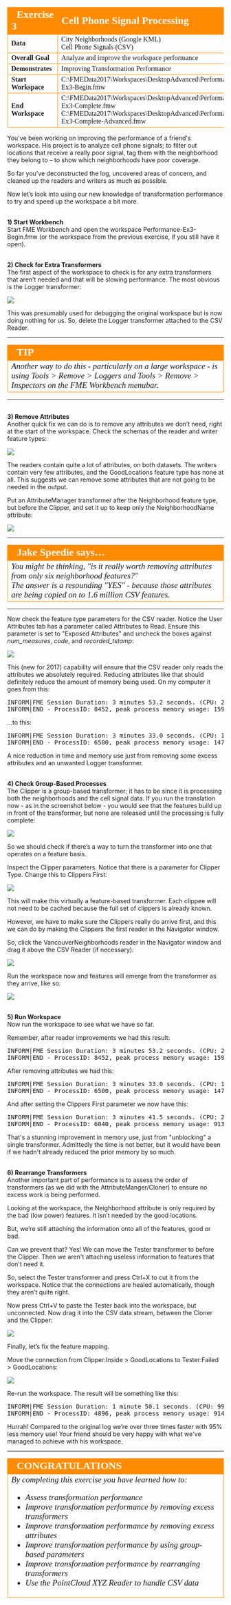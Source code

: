 <!--Exercise Section-->


<table style="border-spacing: 0px;border-collapse: collapse;font-family:serif">
<tr>
<td style="vertical-align:middle;background-color:darkorange;border: 2px solid darkorange">
<i class="fa fa-cogs fa-lg fa-pull-left fa-fw" style="color:white;padding-right: 12px;vertical-align:text-top"></i>
<span style="color:white;font-size:x-large;font-weight: bold">Exercise 3</span>
</td>
<td style="border: 2px solid darkorange;background-color:darkorange;color:white">
<span style="color:white;font-size:x-large;font-weight: bold">Cell Phone Signal Processing</span>
</td>
</tr>

<tr>
<td style="border: 1px solid darkorange; font-weight: bold">Data</td>
<td style="border: 1px solid darkorange">City Neighborhoods (Google KML)<br>Cell Phone Signals (CSV)</td>
</tr>

<tr>
<td style="border: 1px solid darkorange; font-weight: bold">Overall Goal</td>
<td style="border: 1px solid darkorange">Analyze and improve the workspace performance</td>
</tr>

<tr>
<td style="border: 1px solid darkorange; font-weight: bold">Demonstrates</td>
<td style="border: 1px solid darkorange">Improving Transformation Performance</td>
</tr>

<tr>
<td style="border: 1px solid darkorange; font-weight: bold">Start Workspace</td>
<td style="border: 1px solid darkorange">C:\FMEData2017\Workspaces\DesktopAdvanced\Performance-Ex3-Begin.fmw</td>
</tr>

<tr>
<td style="border: 1px solid darkorange; font-weight: bold">End Workspace</td>
<td style="border: 1px solid darkorange">C:\FMEData2017\Workspaces\DesktopAdvanced\Performance-Ex3-Complete.fmw<br>C:\FMEData2017\Workspaces\DesktopAdvanced\Performance-Ex3-Complete-Advanced.fmw</td>
</tr>

</table>

You've been working on improving the performance of a friend's workspace. His project is to analyze cell phone signals; to filter out locations that receive a really poor signal, tag them with the neighborhood they belong to – to show which neighborhoods have poor coverage.

So far you’ve deconstructed the log, uncovered areas of concern, and cleaned up the readers and writers as much as possible. 

Now let’s look into using our new knowledge of transformation performance to try and speed up the workspace a bit more.


<br>**1) Start Workbench**
<br>Start FME Workbench and open the workspace Performance-Ex3-Begin.fmw (or the workspace from the previous exercise, if you still have it open).


<br>**2) Check for Extra Transformers**
<br>The first aspect of the workspace to check is for any extra transformers that aren’t needed and that will be slowing performance. The most obvious is the Logger transformer:

![](./Images/Img2.208.Ex3.UnnecessaryLogger.png)

This was presumably used for debugging the original workspace but is now doing nothing for us. So, delete the Logger transformer attached to the CSV Reader.

---

<!--Tip Section--> 

<table style="border-spacing: 0px">
<tr>
<td style="vertical-align:middle;background-color:darkorange;border: 2px solid darkorange">
<i class="fa fa-info-circle fa-lg fa-pull-left fa-fw" style="color:white;padding-right: 12px;vertical-align:text-top"></i>
<span style="color:white;font-size:x-large;font-weight: bold;font-family:serif">TIP</span>
</td>
</tr>

<tr>
<td style="border: 1px solid darkorange">
<span style="font-family:serif; font-style:italic; font-size:larger">
Another way to do this - particularly on a large workspace - is using Tools &gt; Remove &gt; Loggers and Tools &gt; Remove &gt; Inspectors on the FME Workbench menubar.
</span>
</td>
</tr>
</table>

---

<br>**3) Remove Attributes**
<br>Another quick fix we can do is to remove any attributes we don’t need, right at the start of the workspace. Check the schemas of the reader and writer feature types:

![](./Images/Img2.209.Ex3.SourceSchemaAttributes.png)

The readers contain quite a lot of attributes, on both datasets. The writers contain very few attributes, and the GoodLocations feature type has none at all. This suggests we can remove some attributes that are not going to be needed in the output.

Put an AttributeManager transformer after the Neighborhood feature type, but before the Clipper, and set it up to keep only the NeighborhoodName attribute:

![](./Images/Img2.210.Ex3.AttributeManagerRemoveAttrs.png)

---

<table style="border-spacing: 0px">
<tr>
<td style="vertical-align:middle;background-color:darkorange;border: 2px solid darkorange">
<i class="fa fa-quote-left fa-lg fa-pull-left fa-fw" style="color:white;padding-right: 12px;vertical-align:text-top"></i>
<span style="color:white;font-size:x-large;font-weight: bold;font-family:serif">Jake Speedie says…</span>
</td>
</tr>

<tr>
<td style="border: 1px solid darkorange">
<span style="font-family:serif; font-style:italic; font-size:larger">
You might be thinking, "is it really worth removing attributes from only six neighborhood features?"
<br>The answer is a resounding "YES" - because those attributes are being copied on to 1.6 million CSV features.
</span>
</td>
</tr>
</table>

---

Now check the feature type parameters for the CSV reader. Notice the User Attributes tab has a parameter called Attributes to Read. Ensure this parameter is set to "Exposed Attributes" and uncheck the boxes against *num_measures*, *code*, and *recorded_tstamp*:


![](./Images/Img2.211.Ex3.CSVReaderAttrsToRead.png)

This (new for 2017) capability will ensure that the CSV reader only reads the attributes we absolutely required. Reducing attributes like that should definitely reduce the amount of memory being used. On my computer it goes from this:

<pre>
INFORM|FME Session Duration: 3 minutes 53.2 seconds. (CPU: 219.2s user, 11.7s system)
INFORM|END - ProcessID: 8452, peak process memory usage: 1598548 kB, current process memory usage: 81596 kB
</pre>

...to this:

<pre>
INFORM|FME Session Duration: 3 minutes 33.0 seconds. (CPU: 198.6s user, 12.2s system)
INFORM|END - ProcessID: 6500, peak process memory usage: 1478796 kB, current process memory usage: 82468 kB
</pre>

A nice reduction in time and memory use just from removing some excess attributes and an unwanted Logger transformer.


<br>**4) Check Group-Based Processes**
<br>The Clipper is a group-based transformer; it has to be since it is processing both the neighborhoods and the cell signal data. If you run the translation now - as in the screenshot below - you would see that the features build up in front of the transformer, but none are released until the processing is fully complete:

![](./Images/Img2.212.Ex3.MidTranslationClipper.png)

So we should check if there’s a way to turn the transformer into one that operates on a feature basis.  

Inspect the Clipper parameters. Notice that there is a parameter for Clipper Type. Change this to Clippers First:

![](./Images/Img2.213.Ex3.ClippersFirstSetting.png)

This will make this virtually a feature-based transformer. Each clippee will not need to be cached because the full set of clippers is already known.

However, we have to make sure the Clippers really do arrive first, and this we can do by making the Clippers the first reader in the Navigator window.

So, click the VancouverNeighborhoods reader in the Navigator window and drag it above the CSV Reader (if necessary):

![](./Images/Img2.214.Ex3.MoveReader.png)

Run the workspace now and features will emerge from the transformer as they arrive, like so:

![](./Images/Img2.215.Ex3.MidTranslationClipperUnblocked.png)


<br>**5) Run Workspace**
<br>Now run the workspace to see what we have so far.

Remember, after reader improvements we had this result:

<pre>
INFORM|FME Session Duration: 3 minutes 53.2 seconds. (CPU: 219.2s user, 11.7s system)
INFORM|END - ProcessID: 8452, peak process memory usage: 1598548 kB, current process memory usage: 81596 kB
</pre>

After removing attributes we had this:

<pre>
INFORM|FME Session Duration: 3 minutes 33.0 seconds. (CPU: 198.6s user, 12.2s system)
INFORM|END - ProcessID: 6500, peak process memory usage: 1478796 kB, current process memory usage: 82468 kB
</pre>


And after setting the Clippers First parameter we now have this:

<pre>
INFORM|FME Session Duration: 3 minutes 41.5 seconds. (CPU: 208.4s user, 10.5s system)
INFORM|END - ProcessID: 6040, peak process memory usage: 91320 kB, current process memory usage: 79908 kB
</pre>

That's a stunning improvement in memory use, just from "unblocking" a single transformer. Admittedly the time is not better, but it would have been if we hadn't already reduced the prior memory by so much. 


<br>**6) Rearrange Transformers**
<br>Another important part of performance is to assess the order of transformers (as we did with the AttributeManger/Cloner) to ensure no excess work is being performed.

Looking at the workspace, the Neighborhood attribute is only required by the bad (low power) features. It isn’t needed by the good locations.

But, we’re still attaching the information onto all of the features, good or bad.

Can we prevent that? Yes! We can move the Tester transformer to before the Clipper. Then we aren't attaching useless information to features that don't need it.

So, select the Tester transformer and press Ctrl+X to cut it from the workspace. Notice that the connections are healed automatically, though they aren’t quite right.

Now press Ctrl+V to paste the Tester back into the workspace, but unconnected. Now drag it into the CSV data stream, between the Cloner and the Clipper:

![](./Images/Img2.216.Ex3.WorkspaceWithMovedTester.png)

Finally, let’s fix the feature mapping.

Move the connection from Clipper:Inside &gt; GoodLocations to Tester:Failed &gt; GoodLocations:

![](./Images/Img2.217.Ex3.MovedTesterConnected.png)

Re-run the workspace. The result will be something like this:

<pre>
INFORM|FME Session Duration: 1 minute 50.1 seconds. (CPU: 99.7s user, 9.0s system)
INFORM|END - ProcessID: 4896, peak process memory usage: 91452 kB...
</pre>

Hurrah! Compared to the original log we’re over three times faster with 95% less memory use! Your friend should be very happy with what we've managed to achieve with his workspace.

---

<!--Exercise Congratulations Section--> 

<table style="border-spacing: 0px">
<tr>
<td style="vertical-align:middle;background-color:darkorange;border: 2px solid darkorange">
<i class="fa fa-thumbs-o-up fa-lg fa-pull-left fa-fw" style="color:white;padding-right: 12px;vertical-align:text-top"></i>
<span style="color:white;font-size:x-large;font-weight: bold;font-family:serif">CONGRATULATIONS</span>
</td>
</tr>

<tr>
<td style="border: 1px solid darkorange">
<span style="font-family:serif; font-style:italic; font-size:larger">
By completing this exercise you have learned how to:
<ul><li>Assess transformation performance</li>
<li>Improve transformation performance by removing excess transformers</li>
<li>Improve transformation performance by removing excess attributes</li>
<li>Improve transformation performance by using group-based parameters</li>
<li>Improve transformation performance by rearranging transformers</li>
<li>Use the PointCloud XYZ Reader to handle CSV data</li></ul>
</span>
</td>
</tr>
</table>
